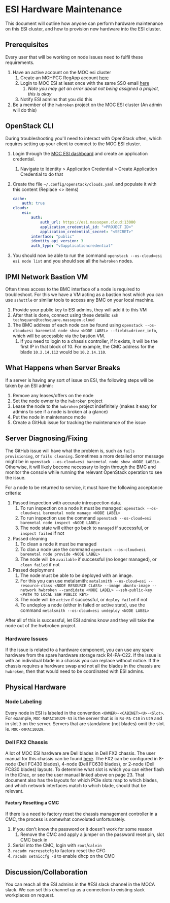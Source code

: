 # ESI Hardware Maintenance

This document will outline how anyone can perform hardware maintenance on this ESI cluster, and how to provision new hardware into the ESI cluster.

## Prerequisites

Every user that will be working on node issues need to fulfil these requirements.

1. Have an active account on the MOC esi cluster
    1. Create an MGHPCC RegApp account [here](https://regapp.mss.mghpcc.org/)
    1. Login to MOC ESI at least once with the same SSO email [here](https://esi.massopen.cloud/dashboard/auth/login/?next=/dashboard/)
        1. *Note you may get an error about not being assigned a project, this is okay*
    1. Notify ESI admins that you did this
1. Be a member of the `hwbroken` project on the MOC ESI cluster (An admin will do this)

## OpenStack CLI

During troubleshooting you'll need to interact with OpenStack often, which requires setting up your client to connect to the MOC ESI cluster.

1. Login through the [MOC ESI dashboard](https://esi.massopen.cloud/dashboard/auth/login/?next=/dashboard/) and create an application credential.
    1. Navigate to Identity > Application Credential > Create Application Credential to do that
1. Create the file `~/.config/openstack/clouds.yaml` and populate it with this content (Replace <> items)

    ```yaml
    cache:
        auth: true
    clouds:
        esi:
            auth:
                auth_url: https://esi.massopen.cloud:13000
                application_credential_id: "<PROJECT ID>"
                application_credential_secret: "<SECRET>"
            interface: "public"
            identity_api_version: 3
            auth_type: "v3applicationcredential"
    ```

1. You should now be able to run the command `openstack --os-cloud=esi esi node list` and you should see all the `hwbroken` nodes.

## IPMI Network Bastion VM

Often times access to the BMC interface of a node is required to troubleshoot. For this we have a VM acting as a bastion host which you can use `sshuttle` or similar tools to access any BMC on your local machine.

1. Provide your public key to ESI admins, they will add it to this VM
1. After that is done, connect using these details: `ssh techsquare@techsquare.massopen.cloud`
1. The BMC address of each node can be found using `openstack --os-cloud=esi baremetal node show <NODE LABEL> --fields=driver_info`, which will be accessible via the bastion VM.
    1. If you need to login to a chassis controller, if it exists, it will be the first IP in that block of 10. For example, the CMC address for the blade `10.2.14.112` would be `10.2.14.110`.

## What Happens when Server Breaks

If a server is having any sort of issue on ESI, the following steps will be taken by an ESI admin:

1. Remove any leases/offers on the node
1. Set the node owner to the `hwbroken` project
1. Lease the node to the `hwbroken` project indefinitely (makes it easy for admins to see if a node is broken at a glance)
1. Put the node in maintenance mode
1. Create a GitHub issue for tracking the maintenance of the issue

## Server Diagnosing/Fixing

The GitHub issue will have what the problem is, such as `fails provisioning`, or `fails cleaning`. Sometimes a more detailed error message might be in `openstack --os-cloud=esi baremetal node show <NODE LABEL>`. Otherwise, it will likely become necessary to login through the BMC and monitor the console while running the relevant OpenStack operation to see the issue.

For a node to be returned to service, it must have the following acceptance criteria:

1. Passed inspection with accurate introspection data.
    1. To run inspection on a node it must be managed: `openstack --os-cloud=esi baremetal node manage <NODE LABEL>`
    1. To run inspection use the command `openstack --os-cloud=esi baremetal node inspect <NODE LABEL>`
    1. The node state will either go back to `managed` if successful, or `inspect failed` if not
1. Passed cleaning
    1. To clean a node it must be managed
    1. To clan a node use the command `openstack --os-cloud=esi baremetal node provide <NODE LABEL>`
    1. The node will be `available` if successful (no longer managed), or `clean failed` if not
1. Passed deployment
    1. The node must be able to be deployed with an image.
    1. For this you can use metalsmith: `metalsmith --os-cloud=esi --resource-class <NODE RESOURCE CLASS> --image ubuntu-image --network hwbroken --candidate <NODE LABEL> --ssh-public-key <PATH TO LOCAL SSH PUBLIC KEY>`
    1. The node will be `active` if successful, or `deploy failed` if not
    1. To undeploy a node (either in failed or active state), use the command `metalsmith --os-cloud=esi undeploy <NODE LABEL>`

After all of this is successful, let ESI admins know and they will take the node out of the hwbroken project.

### Hardware Issues

If the issue is related to a hardware component, you can use any spare hardware from the spare hardware storage rack R4-PA-C22. If the issue is with an individual blade in a chassis you can replace without notice. If the chassis requires a hardware swap and not all the blades in the chassis are `hwbroken`, then that would need to be coordinated with ESI admins.

## Physical Hardware

### Node Labeling

Every node in ESI is labeled in the convention `<OWNER>-<CABINET><U>-<Slot>`. For example, `MOC-R4PAC10U29-S3` is the server that is in `R4-PA-C10` in `U29` and in slot `3` on the server. Servers that are standalone (not blades) omit the slot. ie. `MOC-R4PAC10U29`.

### Dell FX2 Chassis

A lot of MOC ESI hardware are Dell blades in Dell FX2 chassis. The user manual for this chassis can be found [here](https://dl.dell.com/topicspdf/fx_fx2_owners_manual_en-us.pdf). The FX2 can be configured in 8-node (Dell FC430 blades), 4-node (Dell FC630 blades), or 2-node (Dell FC830 blades) layouts. To determine what slot is which you can either flash in the iDrac, or see the user manual linked above on page 23. That document also has the layouts for which PCIe slots map to which blades, and which network interfaces match to which blade, should that be relevant.

#### Factory Resetting a CMC

If there is a need to factory reset the chassis management controller in a CMC, the process is somewhat convoluted unfortunately.

1. If you don't know the password or it doesn't work for some reason
    1. Remove the CMC and apply a jumper on the password reset pin, slot CMC back in
1. Serial into the CMC, login with `root`/`calvin`
1. `racadm racresetcfg` to factory reset the CFG
1. `racadm setniccfg -d` to enable dhcp on the CMC

## Discussion/Collaboration

You can reach all the ESI admins in the #ESI slack channel in the MOCA slack. We can set this channel up as a connection to existing slack workplaces on request.
